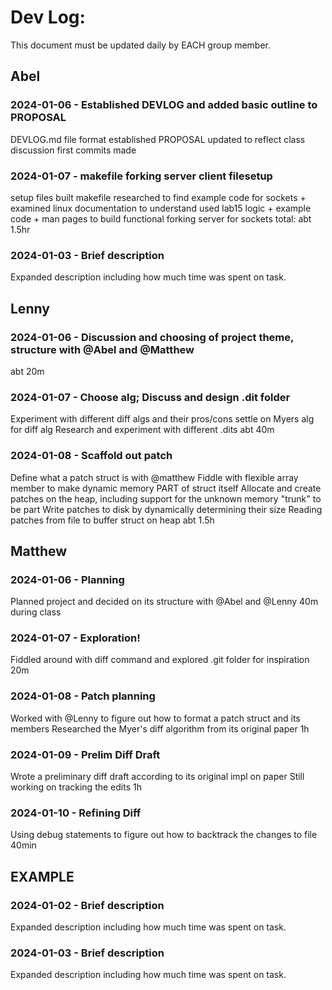 # Dev Log:

This document must be updated daily by EACH group member.

## Abel

### 2024-01-06 - Established DEVLOG and added basic outline to PROPOSAL
DEVLOG.md file format established
PROPOSAL updated to reflect class discussion
first commits made

### 2024-01-07 - makefile forking server client filesetup
setup files
built makefile
researched to find example code for sockets + examined linux documentation to understand
used lab15 logic + example code + man pages to build functional forking server for sockets
total: abt 1.5hr

### 2024-01-03 - Brief description
Expanded description including how much time was spent on task.

## Lenny

### 2024-01-06 - Discussion and choosing of project theme, structure with @Abel and @Matthew
abt 20m

### 2024-01-07 - Choose alg; Discuss and design .dit folder
Experiment with different diff algs and their pros/cons
settle on Myers alg for diff alg
Research and experiment with different .dits
abt 40m

### 2024-01-08 - Scaffold out patch
Define what a patch struct is with @matthew
Fiddle with flexible array member to make dynamic memory PART of struct itself
Allocate and create patches on the heap, including support for the unknown memory "trunk" to be part
Write patches to disk by dynamically determining their size 
Reading patches from file to buffer struct on heap
abt 1.5h

## Matthew

### 2024-01-06 - Planning
Planned project and decided on its structure with @Abel and @Lenny
40m during class

### 2024-01-07 - Exploration!
Fiddled around with diff command and explored .git folder for inspiration
20m

### 2024-01-08 - Patch planning
Worked with @Lenny to figure out how to format a patch struct and its members
Researched the Myer's diff algorithm from its original paper
1h

### 2024-01-09 - Prelim Diff Draft
Wrote a preliminary diff draft according to its original impl on paper
Still working on tracking the edits
1h

### 2024-01-10 - Refining Diff
Using debug statements to figure out how to backtrack the changes to file
40min

## EXAMPLE

### 2024-01-02 - Brief description
Expanded description including how much time was spent on task.

### 2024-01-03 - Brief description
Expanded description including how much time was spent on task.
